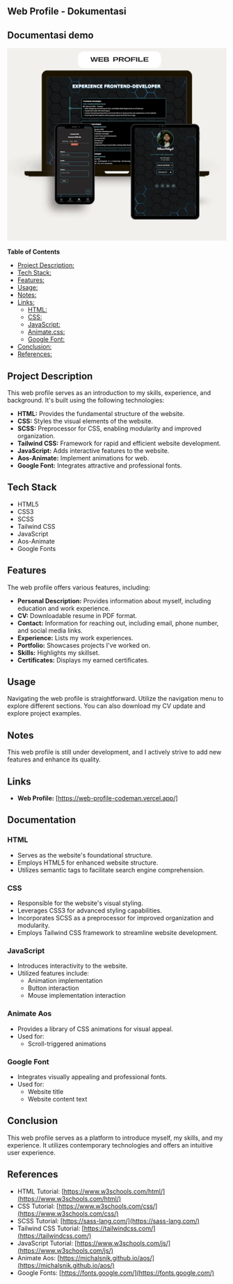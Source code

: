 ## Web Profile - Dokumentasi

## Documentasi demo

<img src="img/web-profilev2-13.webp" alt="web-demo">

**Table of Contents**

- [Project Description:](#project-description)
- [Tech Stack:](#tech-stack)
- [Features:](#features)
- [Usage:](#usage)
- [Notes:](#notes)
- [Links:](#links)
  - [HTML:](#html)
  - [CSS:](#css)
  - [JavaScript:](#javascript)
  - [Animate.css:](#animate-css)
  - [Google Font:](#google-font)
- [Conclusion:](#conclusion)
- [References:](#references)

## Project Description

This web profile serves as an introduction to my skills, experience, and background. It's built using the following technologies:

- **HTML:** Provides the fundamental structure of the website.
- **CSS:** Styles the visual elements of the website.
- **SCSS:** Preprocessor for CSS, enabling modularity and improved organization.
- **Tailwind CSS:** Framework for rapid and efficient website development.
- **JavaScript:** Adds interactive features to the website.
- **Aos-Animate:** Implement animations for web.
- **Google Font:** Integrates attractive and professional fonts.

## Tech Stack

- HTML5
- CSS3
- SCSS
- Tailwind CSS
- JavaScript
- Aos-Animate
- Google Fonts

## Features

The web profile offers various features, including:

- **Personal Description:** Provides information about myself, including education and work experience.
- **CV:** Downloadable resume in PDF format.
- **Contact:** Information for reaching out, including email, phone number, and social media links.
- **Experience:** Lists my work experiences.
- **Portfolio:** Showcases projects I've worked on.
- **Skills:** Highlights my skillset.
- **Certificates:** Displays my earned certificates.

## Usage

Navigating the web profile is straightforward. Utilize the navigation menu to explore different sections. You can also download my CV update and explore project examples.

## Notes

This web profile is still under development, and I actively strive to add new features and enhance its quality.

## Links

- **Web Profile:** [https://web-profile-codeman.vercel.app/]

## Documentation

### HTML

- Serves as the website's foundational structure.
- Employs HTML5 for enhanced website structure.
- Utilizes semantic tags to facilitate search engine comprehension.

### CSS

- Responsible for the website's visual styling.
- Leverages CSS3 for advanced styling capabilities.
- Incorporates SCSS as a preprocessor for improved organization and modularity.
- Employs Tailwind CSS framework to streamline website development.

### JavaScript

- Introduces interactivity to the website.
- Utilized features include:
  - Animation implementation
  - Button interaction
  - Mouse implementation interaction

### Animate Aos

- Provides a library of CSS animations for visual appeal.
- Used for:
  - Scroll-triggered animations

### Google Font

- Integrates visually appealing and professional fonts.
- Used for:
  - Website title
  - Website content text

## Conclusion

This web profile serves as a platform to introduce myself, my skills, and my experience. It utilizes contemporary technologies and offers an intuitive user experience.

## References

- HTML Tutorial: [https://www.w3schools.com/html/](https://www.w3schools.com/html/)
- CSS Tutorial: [https://www.w3schools.com/css/](https://www.w3schools.com/css/)
- SCSS Tutorial: [https://sass-lang.com/](https://sass-lang.com/)
- Tailwind CSS Tutorial: [https://tailwindcss.com/](https://tailwindcss.com/)
- JavaScript Tutorial: [https://www.w3schools.com/js/](https://www.w3schools.com/js/)
- Animate Aos: [https://michalsnik.github.io/aos/](https://michalsnik.github.io/aos/)
- Google Fonts: [https://fonts.google.com/](https://fonts.google.com/)
